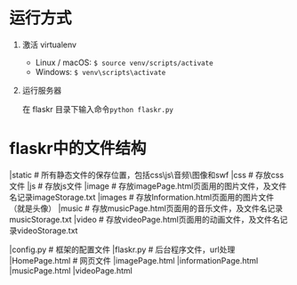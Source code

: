 # 运行方式
1. 激活 virtualenv

    - Linux / macOS: `` $ source venv/scripts/activate ``
    - Windows: `` $ venv\scripts\activate ``
2. 运行服务器

    在 flaskr 目录下输入命令`` python flaskr.py ``


# flaskr中的文件结构
|static		# 所有静态文件的保存位置，包括css\js\音频\图像和swf
    |css	# 存放css文件
    |js		# 存放js文件
    |image	# 存放imagePage.html页面用的图片文件，及文件名记录imageStorage.txt
    |images	# 存放Information.html页面用的图片文件（就是头像）
    |music	# 存放musicPage.html页面用的音乐文件，及文件名记录musicStorage.txt
    |video	# 存放videoPage.html页面用的动画文件，及文件名记录videoStorage.txt

|config.py	# 框架的配置文件
|flaskr.py	# 后台程序文件，url处理
|HomePage.html	# 网页文件
|imagePage.html
|informationPage.html
|musicPage.html
|videoPage.html

